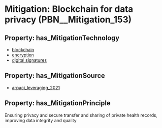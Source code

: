 # Mitigation: __Blockchain for data privacy__ (PBN__Mitigation_153)

## Property: has_MitigationTechnology

* [blockchain](../Technology/PBN__Technology_94)
* [encryption](../Technology/PBN__Technology_97)
* [digital signatures](../Technology/PBN__Technology_3005)

## Property: has_MitigationSource

* [arpaci_leveraging_2021](../Article/PBN__Article_297)

## Property: has_MitigationPrinciple

Ensuring privacy and secure transfer and sharing of private health records, improving data integrity and quality

